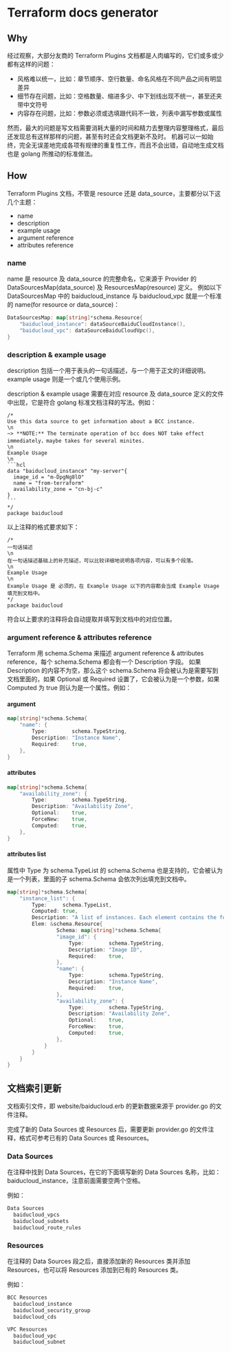 # Terraform docs generator

## Why

经过观察，大部分友商的 Terraform Plugins 文档都是人肉编写的，它们或多或少都有这样的问题：

* 风格难以统一，比如：章节顺序、空行数量、命名风格在不同产品之间有明显差异
* 细节存在问题，比如：空格数量、缩进多少、中下划线出现不统一，甚至还夹带中文符号
* 内容存在问题，比如：参数必须或选填跟代码不一致，列表中漏写参数或属性

然而，最大的问题是写文档需要消耗大量的时间和精力去整理内容整理格式，最后还发现总有这样那样的问题，甚至有时还会文档更新不及时。
机器可以一如始终，完全无误差地完成各项有规律的重复性工作，而且不会出错，自动地生成文档也是 golang 所推动的标准做法。

## How

Terraform Plugins 文档，不管是 resource 还是 data_source，主要都分以下这几个主题：

* name
* description
* example usage
* argument reference
* attributes reference

### name

name 是 resource 及 data_source 的完整命名，它来源于 Provider 的 DataSourcesMap(data_source) 及 ResourcesMap(resource) 定义。
例如以下 DataSourcesMap 中的 baiducloud_instance 与 baiducloud_vpc 就是一个标准的 name(for resource or data_source)：

```go
DataSourcesMap: map[string]*schema.Resource{
    "baiducloud_instance": dataSourceBaiduCloudInstance(),
    "baiducloud_vpc": dataSourceBaiduCloudVpc(),
}
```

### description & example usage

description 包括一个用于表头的一句话描述，与一个用于正文的详细说明。
example usage 则是一个或几个使用示例。

description & example usage 需要在对应 resource 及 data_source 定义的文件中出现，它是符合 golang 标准文档注释的写法。例如：

    /*
    Use this data source to get information about a BCC instance.
    \n
    ~> **NOTE:** The terminate operation of bcc does NOT take effect immediately，maybe takes for several minites.
    \n
    Example Usage
    \n
    ```hcl
    data "baiducloud_instance" "my-server"{
      image_id = "m-DpgNg8lO"
      name = "from-terraform"
      availability_zone = "cn-bj-c"
    }
    ```
    */
    package baiducloud

以上注释的格式要求如下：

    /*
    一句话描述
    \n
    在一句话描述基础上的补充描述，可以比较详细地说明各项内容，可以有多个段落。
    \n
    Example Usage
    \n
    Example Usage 是 必须的，在 Example Usage 以下的内容都会当成 Example Usage 填充到文档中。
    */
    package baiducloud

符合以上要求的注释将会自动提取并填写到文档中的对应位置。

### argument reference & attributes reference

Terraform 用 schema.Schema 来描述 argument reference & attributes reference，每个 schema.Schema 都会有一个 Description 字段。
如果 Description 的内容不为空，那么这个 schema.Schema 将会被认为是需要写到文档里面的，如果 Optional 或 Required 设置了，它会被认为是一个参数，如果 Computed 为 true 则认为是一个属性。例如：

#### argument

```go
map[string]*schema.Schema{
    "name": {
        Type:        schema.TypeString,
        Description: "Instance Name",
        Required:    true,
    },
}
```

#### attributes

```go
map[string]*schema.Schema{
    "availability_zone": {
        Type:        schema.TypeString,
        Description: "Availability Zone",
        Optional:    true,
        ForceNew:    true,
        Computed:    true,
    },
}
```

#### attributes list

属性中 Type 为 schema.TypeList 的 schema.Schema 也是支持的，它会被认为是一个列表，里面的子 schema.Schema 会依次列出填充到文档中。

```go
map[string]*schema.Schema{
    "instance_list": {
        Type:     schema.TypeList,
        Computed: true,
        Description: "A list of instances. Each element contains the following attributes:",
        Elem: &schema.Resource{
                Schema: map[string]*schema.Schema{
                "image_id": {
                    Type:        schema.TypeString,
                    Description: "Image ID",
                    Required:    true,
                },
                "name": {
                    Type:        schema.TypeString,
                    Description: "Instance Name",
                    Required:    true,
                },
                "availability_zone": {
                    Type:        schema.TypeString,
                    Description: "Availability Zone",
                    Optional:    true,
                    ForceNew:    true,
                    Computed:    true,
                },
            }
        }
    }
}
```

## 文档索引更新

文档索引文件，即 website/baiducloud.erb 的更新数据来源于 provider.go 的文件注释。

完成了新的 Data Sources 或 Resources 后，需要更新 provider.go 的文件注释，格式可参考已有的 Data Sources 或 Resources。

### Data Sources

在注释中找到 Data Sources，在它的下面填写新的 Data Sources 名称，比如：baiducloud_instance，注意前面需要空两个空格。

例如：

```go
Data Sources
  baiducloud_vpcs
  baiducloud_subnets
  baiducloud_route_rules
```

### Resources

在注释的 Data Sources 段之后，直接添加新的 Resources 类并添加 Resources，也可以将 Resources 添加到已有的 Resources 类。

例如：

```go
BCC Resources
  baiducloud_instance
  baiducloud_security_group
  baiducloud_cds

VPC Resources
  baiducloud_vpc
  baiducloud_subnet
```
